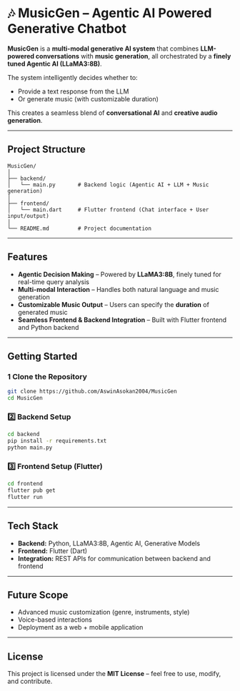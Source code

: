 # 🎶 MusicGen – Agentic AI Powered Generative Chatbot

**MusicGen** is a **multi-modal generative AI system** that combines **LLM-powered conversations** with **music generation**, all orchestrated by a **finely tuned Agentic AI (LLaMA3:8B)**.

The system intelligently decides whether to:

*  Provide a text response from the LLM
*  Or generate music (with customizable duration)

This creates a seamless blend of **conversational AI** and **creative audio generation**.

---

##  Project Structure

```
MusicGen/
│
├── backend/
│   └── main.py       # Backend logic (Agentic AI + LLM + Music generation)
│
├── frontend/
│   └── main.dart     # Flutter frontend (Chat interface + User input/output)
│
└── README.md         # Project documentation
```

---

##  Features

* **Agentic Decision Making** – Powered by **LLaMA3:8B**, finely tuned for real-time query analysis
* **Multi-modal Interaction** – Handles both natural language and music generation
* **Customizable Music Output** – Users can specify the **duration** of generated music
* **Seamless Frontend & Backend Integration** – Built with Flutter frontend and Python backend

---

##  Getting Started

### 1️ Clone the Repository

```bash
git clone https://github.com/AswinAsokan2004/MusicGen
cd MusicGen
```

### 2️⃣ Backend Setup

```bash
cd backend
pip install -r requirements.txt
python main.py
```

### 3️⃣ Frontend Setup (Flutter)

```bash
cd frontend
flutter pub get
flutter run
```

---

##  Tech Stack

* **Backend:** Python, LLaMA3:8B, Agentic AI, Generative Models
* **Frontend:** Flutter (Dart)
* **Integration:** REST APIs for communication between backend and frontend

---

##  Future Scope

* Advanced music customization (genre, instruments, style)
* Voice-based interactions
* Deployment as a web + mobile application

---

##  License

This project is licensed under the **MIT License** – feel free to use, modify, and contribute.

